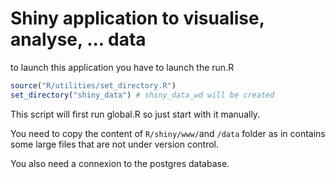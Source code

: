 # Shiny application to visualise, analyse, ... data
to launch this application you have to launch the run.R

```r
source("R/utilities/set_directory.R")
set_directory("shiny_data") # shiny_data_wd will be created
```

This script will first run global.R so just start with it manually.

You need to copy the content of `R/shiny/www/`and `/data` folder as 
in contains some large files that are not under version control.

You also need a connexion to the postgres database.